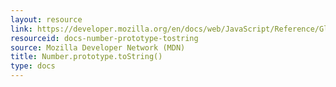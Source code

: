 ```yaml
---
layout: resource
link: https://developer.mozilla.org/en/docs/web/JavaScript/Reference/Global_Objects/Number/toString
resourceid: docs-number-prototype-tostring
source: Mozilla Developer Network (MDN)
title: Number.prototype.toString()
type: docs
---
```


